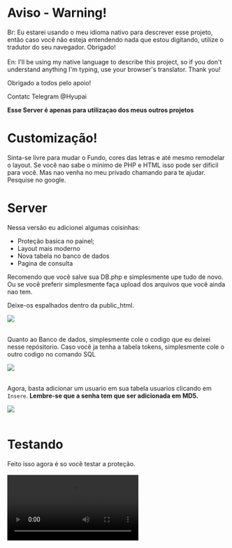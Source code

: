 # Aviso - Warning!
Br: Eu estarei usando o meu idioma nativo para descrever esse projeto, então caso você não esteja entendendo nada que estou digitando, utilize o tradutor do seu navegador. Obrigado!<br></br>
En: I'll be using my native language to describe this project, so if you don't understand anything I'm typing, use your browser's translator.  Thank you!

Obrigado a todos pelo apoio!

Contatc Telegram @Hyupai

**Esse Server é apenas para utilizaçao dos meus outros projetos**

# Customização!

Sinta-se livre para mudar o Fundo, cores das letras e até mesmo remodelar o layout.
Se você nao sabe o mínimo de PHP e HTML isso pode ser dificil para você. Mas nao venha no meu privado chamando para te ajudar.
Pesquise no google.

# Server

Nessa versão eu adicionei algumas coisinhas:

- Proteção basica no painel;
- Layout mais moderno
- Nova tabela no banco de dados
- Pagina de consulta

Recomendo que você salve sua DB.php e simplesmente upe tudo de novo. Ou se você preferir simplesmente faça upload dos arquivos que você ainda nao tem.

Deixe-os espalhados dentro da public_html.

![](https://i.imgur.com/FrRDiZy.png)<br></br>

Quanto ao Banco de dados, simplesmente cole o codigo que eu deixei nesse repósitorio. Caso você ja tenha a tabela tokens, simplesmente cole o outro codigo no comando SQL

![](https://i.imgur.com/JZybRQL.png)<br></br>

Agora, basta adicionar um usuario em sua tabela usuarios clicando em `Insere`. 
**Lembre-se que a senha tem que ser adicionada em MD5.**

![](https://i.imgur.com/GSNcJSQ.png)<br></br>

# Testando

Feito isso agora é so você testar a proteção.<br></br>
![](https://i.imgur.com/OnstvBG.mp4)<br></br>

